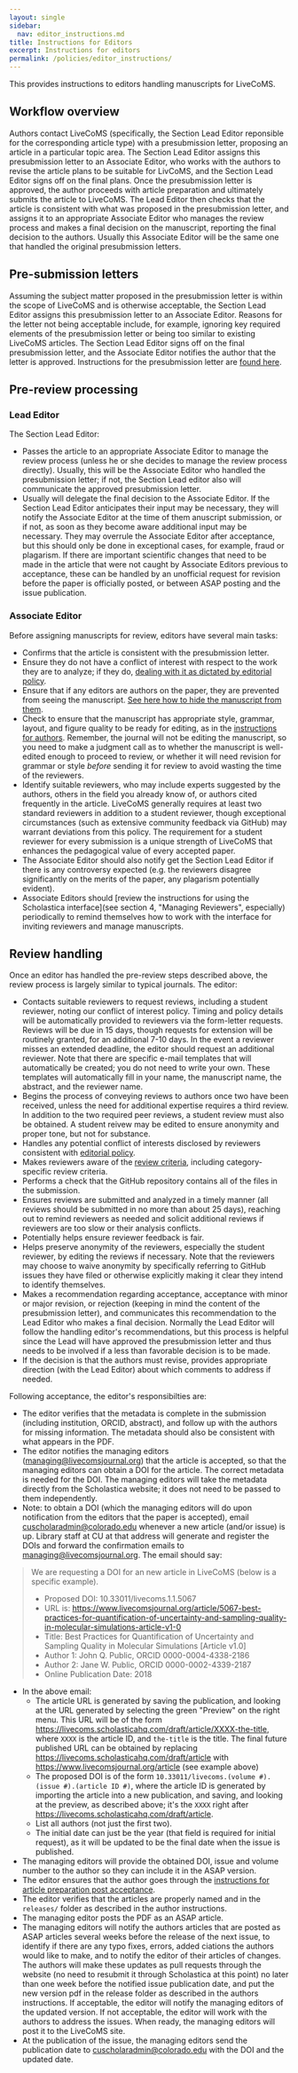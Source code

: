 ```yaml
---
layout: single
sidebar:
  nav: editor_instructions.md
title: Instructions for Editors
excerpt: Instructions for editors
permalink: /policies/editor_instructions/
---
```


This provides instructions to editors handling manuscripts for LiveCoMS.

## Workflow overview

Authors contact LiveCoMS (specifically, the Section Lead Editor reponsible for the corresponding article type) with a presubmission letter, proposing an article in a particular topic area. The Section Lead Editor assigns this presubmission letter to an Associate Editor, who works with the authors to revise the article plans to be suitable for LivCoMS, and the Section Lead Editor signs off on the final plans.
Once the presubmission letter is approved, the author proceeds with article preparation and ultimately submits the article to LiveCoMS.
The Lead Editor then checks that the article is consistent with what was proposed in the presubmission letter, and assigns it to an appropriate Associate Editor who manages the review process and makes a final decision on the manuscript, reporting the final decision to the authors. Usually this Associate Editor will be the same one that handled the original presubmission letters.

## Pre-submission letters

Assuming the subject matter proposed in the presubmission letter is within the scope of LiveCoMS and is otherwise acceptable, the Section Lead Editor assigns this presubmission letter to an Associate Editor. Reasons for the letter not being acceptable include, for example, ignoring key required elements of the presubmission letter or being too similar to existing LiveCoMS articles. The Section Lead Editor signs off on the final presubmission letter, and the Associate Editor notifies the author that the letter is approved.  Instructions for the presubmission letter are [found here](https://github.com/livecomsjournal/livecomsjournal.github.io).

## Pre-review processing

### Lead Editor

The Section Lead Editor:
- Passes the article to an appropriate Associate Editor to manage the review process (unless he or she decides to manage the review process directly). Usually, this will be the Associate Editor who handled the presubmission letter; if not, the Section Lead editor also will communicate the approved presubmission letter.
- Usually will delegate the final decision to the Associate Editor. If the Section Lead Editor anticipates their input may be necessary, they will notify the Associate Editor at the time of them anuscript submission, or if not, as soon as they become aware additional input may be necessary. They may overrule the Associate Editor after acceptance, but this should only be done in exceptional cases, for example, fraud or plagarism. If there are important scientific changes that need to be made in the article that were not caught by Associate Editors previous to acceptance, these can be handled by an unofficial request for revision before the paper is officially posted, or between ASAP posting and the issue publication.

### Associate Editor

Before assigning manuscripts for review, editors have several main tasks:
- Confirms that the article is consistent with the presubmission letter.
- Ensure they do not have a conflict of interest with respect to the work they are to analyze; if they do, [dealing with it as dictated by editorial policy](https://livecomsjournal.github.io/policies/livecoms_bylaws/#iii-conflicts-of-interest).
- Ensure that if any editors are authors on the paper, they are prevented from seeing the manuscript. [See here how to hide the manuscript from them](http://help.scholasticahq.com/customer/en/portal/articles/1728879-can-i-hide-a-manuscript-from-another-editor-?t=565043).
- Check to ensure that the manuscript has appropriate style, grammar, layout, and figure quality to be ready for editing, as in the [instructions for authors](https://livecomsjournal.github.io/authors/policies/). Remember, the journal will not be editing the manuscript, so you need to make a judgment call as to whether the manuscript is well-edited enough to proceed to review, or whether it will need revision for grammar or style *before* sending it for review to avoid wasting the time of the reviewers.
- Identify suitable reviewers, who may include experts suggested by the authors, others in the field you already know of, or authors cited frequently in the article. 
  LiveCoMS generally requires at least two standard reviewers in addition to a student reviewer, though exceptional circumstances (such as extensive community feedback via GitHub) may warrant deviations from this policy. The requirement for a student reviewer for every submission is a unique strength of LiveCoMS that enhances the pedagogical value of every accepted paper.
- The Associate Editor should also notify get the Section Lead Editor if there is any controversy expected (e.g. the reviewers disagree significantly on the merits of the paper, any plagarism potentially evident).
-  Associate Editors should [review the instructions for using the Scholastica interface](see section 4, "Managing Reviewers", especially) periodically to remind themselves how to work with the interface for inviting reviewers and manage manuscripts.


## Review handling

Once an editor has handled the pre-review steps described above, the review process is largely similar to typical journals. The editor:

- Contacts suitable reviewers to request reviews, including a student reviewer, noting our conflict of interest policy. Timing and policy details will be automatically provided to reviewers via the form-letter requests.  Reviews will be due in 15 days, though requests for extension will be routinely granted, for an additional 7-10 days.  In the event a reviewer misses an extended deadline, the editor should request an additional reviewer.  Note that there are specific e-mail templates that will automatically be created; you do not need to write your own. These templates will automatically fill in your name, the manuscript name, the abstract, and the reviewer name. 
- Begins the process of conveying reviews to authors once two have been received, unless the need for additional expertise requires a third review. In addition to the two required peer reviews, a student review must also be obtained. A student reivew may be edited to ensure anonymity and proper tone, but not for substance.
- Handles any potential conflict of interests disclosed by reviewers consistent with [editorial policy](https://livecomsjournal.github.io/policies/editorial_board/).
- Makes reviewers aware of the [review criteria](https://livecomsjournal.github.io/policies/reviewer_information/), including category-specific review criteria.
- Performs a check that the GitHub repository contains all of the files in the submission.
- Ensures reviews are submitted and analyzed in a timely manner (all reviews should be submitted in no more than about 25 days), reaching out to remind reviewers as needed and solicit additional reviews if reviewers are too slow or their analysis conflicts.
- Potentially helps ensure reviewer feedback is fair.
- Helps preserve anonymity of the reviewers, especially the student reviewer, by editing the reviews if necessary.  Note that the reviewers may choose to waive anonymity by specifically referring to GitHub issues they have filed or otherwise explicitly making it clear they intend to identify themselves.
- Makes a recommendation regarding acceptance, acceptance with minor or major revision, or rejection (keeping in mind the content of the presubmission letter), and communicates this recommendation to the Lead Editor who makes a final decision. Normally the Lead Editor will follow the handling editor's recommendations, but this process is helpful since the Lead will have approved the presubmission letter and thus needs to be involved if a less than favorable decision is to be made.
- If the decision is that the authors must revise, provides appropriate direction (with the Lead Editor) about which comments to address if needed.

Following acceptance, the editor's responsibilties are:
- The editor verifies that the metadata is complete in the submission (including institution, ORCID, abstract), and follow up with the authors for missing information.  The metadata should also be consistent with what appears in the PDF. 
- The editor notifies the managing editors (managing@livecomsjournal.org) that the article is accepted, so that the managing editors can obtain a DOI for the article. The correct metadata is needed for the DOI. The managing editors will take the metadata directly from the Scholastica website; it does not need to be passed to them independently. 
 - Note: to obtain a DOI (which the managing editors will do upon notification from the editors that the paper is accepted), email cuscholaradmin@colorado.edu whenever a new article (and/or issue) is up. Library staff at CU at that address will generate and register the DOIs and forward the confirmation emails to managing@livecomsjournal.org. The email should say:
 > We are requesting a DOI for an new article in LiveCoMS (below is a specific example).
 > - Proposed DOI: 10.33011/livecoms.1.1.5067
 > - URL is: https://www.livecomsjournal.org/article/5067-best-practices-for-quantification-of-uncertainty-and-sampling-quality-in-molecular-simulations-article-v1-0 
 > - Title: Best Practices for Quantification of Uncertainty and Sampling Quality in Molecular Simulations \[Article v1.0\]
 > - Author 1: John Q. Public, ORCID 0000-0004-4338-2186
 > - Author 2: Jane W. Public, ORCID 0000-0002-4339-2187
 > - Online Publication Date: 2018
 - In the above email:
   - The article URL is generated by saving the publication, and looking at the URL generated by selecting the green "Preview" on the right menu.  This URL will be of the form https://livecoms.scholasticahq.com/draft/article/XXXX-the-title, where `XXXX` is the article ID, and `the-title` is the title. The final future published URL can be obtained by replacing https://livecoms.scholasticahq.com/draft/article with https://www.livecomsjournal.org/article (see example above) 
   - The proposed DOI is of the form `10.33011/livecoms.(volume #).(issue #).(article ID #)`, where the article ID is generated by importing the article into a new publication, and saving, and looking at the preview, as described above; it's the `XXXX` right after https://livecoms.scholasticahq.com/draft/article.
   - List all authors (not just the first two).
   - The initial date can just be the year (that field is required for initial request), as it will be updated to be the final date when the issue is published. 
- The managing editors will provide the obtained DOI, issue and volume number to the author so they can include it in the ASAP version.
- The editor ensures that the author goes through the [instructions for article preparation  post acceptance](https://livecomsjournal.github.io/authors/policies/#upon-acceptance).
- The editor verifies that the articles are properly named and in the `releases/` folder as described in the author instructions. 
- The managing editor posts the PDF as an ASAP article.
- The managing editors will notify the authors articles that are posted as ASAP articles several weeks before the release of the next issue, to identify if there are any typo fixes, errors, added ciations the authors would like to make, and to notify the editor of their articles of changes. The authors will make these updates as pull requests through the website (no need to resubmit it through Scholastica at this point) no later than one week before the notified issue publication date, and put the new version pdf in the release folder as described in the authors instructions. If acceptable, the editor will notify the managing editors of the updated version. If not acceptable, the editor will work with the authors to address the issues. When ready, the managing editors will post it to the LiveCoMS site.  
 - At the publication of the issue, the managing editors send the publication date to cuscholaradmin@colorado.edu with the DOI and the updated date.

